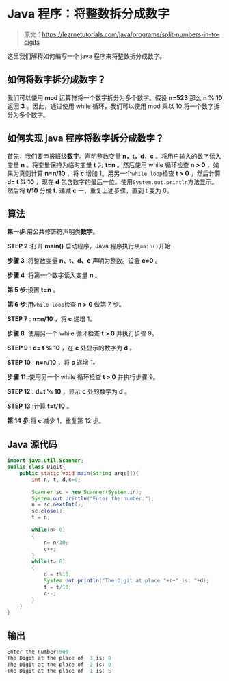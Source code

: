 # Java 程序：将整数拆分成数字

> 原文：<https://learnetutorials.com/java/programs/split-numbers-in-to-digits>

这里我们解释如何编写一个 java 程序来将整数拆分成数字。

## 如何将数字拆分成数字？

我们可以使用 **mod** 运算符将一个数字拆分为多个数字。假设 **n=523** 那么 **n % 10** 返回 **3** 。因此，通过使用 while 循环，我们可以使用 mod 乘以 10 将一个数字拆分为多个数字。

## 如何实现 java 程序将数字拆分成数字？

首先，我们要申报班级**数字**。声明整数变量 **n，t，d，c** 。将用户输入的数字读入变量 **n** 。将变量保持为临时变量 **t** 为 **t=n** 。然后使用 while 循环检查 **n > 0** ，如果为真则计算 **n=n/10** ，将 **c** 增加 1。用另一个`while loop`检查 **t > 0** ，然后计算 **d= t % 10** ，现在 **d** 包含数字的最后一位。使用`System.out.println`方法显示。然后将 **t/10** 分成 **t.** 递减 **c** 一，重复上述步骤，直到 t 变为 0。

## 算法

**第一步**:用公共修饰符声明类**数字**。

**STEP 2** :打开 **main()** 启动程序，Java 程序执行从`main()`开始

**步骤 3** :将整数变量 **n、t、d、c** 声明为整数。设置 **c=0** 。

**步骤 4** :将第一个数字读入变量 **n** 。

**第 5 步**:设置 **t=n** 。

**第 6 步**:用`while loop`检查 **n > 0** 做第 7 步。

**STEP 7** : **n=n/10** ，将 **c** 递增 1。

**步骤 8** :使用另一个 while 循环检查 **t > 0** 并执行步骤 9。

**STEP 9** : **d= t % 10** ，在 **c** 处显示的数字为 **d** 。

**STEP 10** : **n=n/10** ，将 **c** 递增 1。

**步骤 11** :使用另一个 while 循环检查 **t > 0** 并执行步骤 9。

**STEP 12** : **d=t % 10** ，显示 **c** 处的数字为 **d** 。

**STEP 13** :计算 **t=t/10** 。

**第 14 步**:将 **c** 减少 1，重复第 12 步。

## Java 源代码

```java
import java.util.Scanner;
public class Digit{
    public static void main(String args[]){
        int n, t, d,c=0;

        Scanner sc = new Scanner(System.in);
        System.out.println("Enter the number:");
        n = sc.nextInt();
        sc.close();
        t = n;

        while(n> 0)
        {
            n= n/10;
            c++;
        }
        while(t> 0)
        {
            d = t%10;
            System.out.println("The Digit at place "+c+" is: "+d);
            t = t/10;
            c--;
        }
    }
}

```

## 输出

```java
Enter the number:500
The Digit at the place of  3 is: 0
The Digit at the place of  2 is: 0
The Digit at the place of  1 is: 5
```
